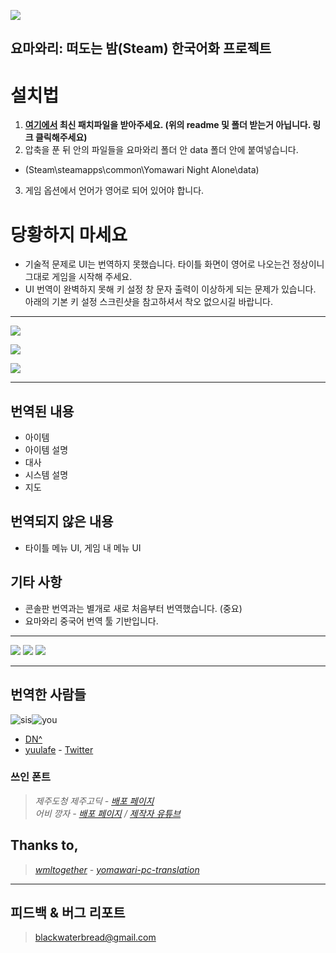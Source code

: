 [![](https://raw.githubusercontent.com/blackwaterbread/yomawari-pc-kr-translation/master/readme_res/steampage.png)](https://store.steampowered.com/app/477870/)
## 요마와리: 떠도는 밤(Steam) 한국어화 프로젝트  
# 설치법

1. **[여기에서](https://github.com/blackwaterbread/yomawari-pc-kr-translation/releases) 최신 패치파일을 받아주세요. (위의 readme 및 폴더 받는거 아닙니다. 링크 클릭해주세요)**
2. 압축을 푼 뒤 안의 파일들을 요마와리 폴더 안 data 폴더 안에 붙여넣습니다.
- (Steam\steamapps\common\Yomawari Night Alone\data)
3. 게임 옵션에서 언어가 영어로 되어 있어야 합니다.

# 당황하지 마세요
- 기술적 문제로 UI는 번역하지 못했습니다. 타이틀 화면이 영어로 나오는건 정상이니 그대로 게임을 시작해 주세요.
- UI 번역이 완벽하지 못해 키 설정 창 문자 출력이 이상하게 되는 문제가 있습니다.   
아래의 기본 키 설정 스크린샷을 참고하셔서 착오 없으시길 바랍니다.

-----

![](https://raw.githubusercontent.com/blackwaterbread/yomawari-pc-kr-translation/master/readme_res/howtoinstall.png)

![](https://raw.githubusercontent.com/blackwaterbread/yomawari-pc-kr-translation/master/readme_res/Keyboard.PNG)

![](https://raw.githubusercontent.com/blackwaterbread/yomawari-pc-kr-translation/master/readme_res/default_key.jpg)

-----

## 번역된 내용

- 아이템
- 아이템 설명
- 대사
- 시스템 설명
- 지도

## 번역되지 않은 내용
- 타이틀 메뉴 UI, 게임 내 메뉴 UI

## 기타 사항
- 콘솔판 번역과는 별개로 새로 처음부터 번역했습니다. (중요)
- 요마와리 중국어 번역 툴 기반입니다.

-----

![](https://raw.githubusercontent.com/blackwaterbread/yomawari-pc-kr-translation/master/screenshot/sc1.jpg)
![](https://raw.githubusercontent.com/blackwaterbread/yomawari-pc-kr-translation/master/screenshot/sc2.jpg)
![](https://raw.githubusercontent.com/blackwaterbread/yomawari-pc-kr-translation/master/screenshot/sc3.jpg)


-----
 ## 번역한 사람들
![sis](https://raw.githubusercontent.com/blackwaterbread/yomawari-pc-kr-translation/master/readme_res/sis.png)![you](https://raw.githubusercontent.com/blackwaterbread/yomawari-pc-kr-translation/master/readme_res/you.png)
* [DN^](https://steamcommunity.com/id/blackwaterbread)
* [yuulafe](https://steamcommunity.com/id/yuulafe/) - [Twitter](https://twitter.com/yuulafe)

### 쓰인 폰트
> *제주도청 제주고딕 - [배포 페이지](https://www.jeju.go.kr/jeju/symbol/font/infor.htm)  
> 어비 깡자 - [배포 페이지](http://uhbeefont.com/) / [제작자 유튜브](https://www.youtube.com/channel/UCrGu0EH-UoR6fpdYshDCOgQ)*

## Thanks to,
> *[wmltogether](https://github.com/wmltogether) - [yomawari-pc-translation](https://github.com/wmltogether/yomawari-pc-translation)*


-----  
## 피드백 & 버그 리포트  
> blackwaterbread@gmail.com


